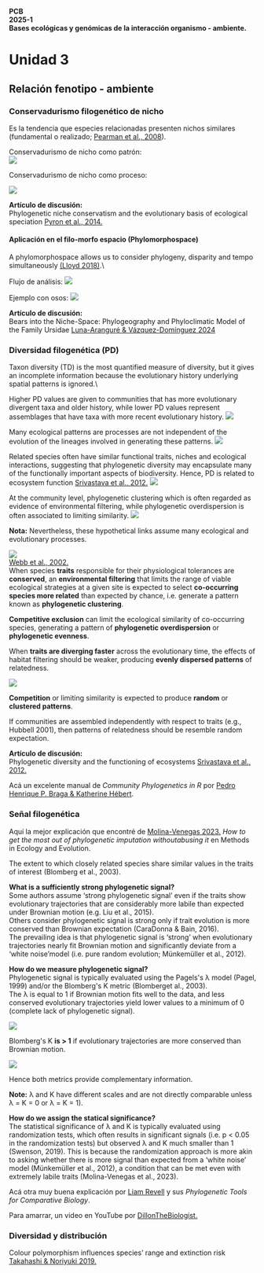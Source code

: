 **PCB** \
**2025-1** \
**Bases ecológicas y genómicas de la interacción organismo - ambiente.**

# Unidad 3
## Relación fenotipo - ambiente

### Conservadurismo filogenético de nicho

Es la tendencia que especies relacionadas presenten nichos similares (fundamental o realizado; [Pearman et al., 2008](https://pubmed.ncbi.nlm.nih.gov/18289716/)).

Conservadurismo de nicho como patrón:\
![](figures/conservadurismo_filo.png)

Conservadurismo de nicho como proceso:

![](figures/conservadurismo.png)

**Artículo de discusión:**\
Phylogenetic niche conservatism and the evolutionary basis of ecological speciation [Pyron et al., 2014.](https://onlinelibrary.wiley.com/doi/10.1111/brv.12154)

#### Aplicación en el filo-morfo espacio (Phylomorphospace)
A phylomorphospace allows us to consider phylogeny, disparity and tempo simultaneously [(Lloyd 2018)](https://onlinelibrary.wiley.com/doi/full/10.1111/pala.12380).\

Flujo de análisis:
![](figures/linea_trabajo.png)

Ejemplo con osos:
![](figures/osos_filomorphospace.png)

**Artículo de discusión:**\
Bears into the Niche-Space: Phylogeography and Phyloclimatic Model of the Family Ursidae
[Luna-Aranguré & Vázquez-Domínguez 2024](https://www.mdpi.com/1424-2818/16/4/223)

### Diversidad filogenética (PD)
Taxon diversity (TD) is the most quantified measure of diversity, but it gives an incomplete information because the evolutionary history underlying spatial patterns is ignored.\

Higher PD values are given to communities that has more evolutionary divergent taxa and older history, while lower PD values represent assemblages that have taxa with more recent evolutionary history.
![](figures/pd_diversity.png)

Many ecological patterns are processes are not independent of the evolution of the lineages involved in generating these patterns.
![](figures/ejemplo.png)


Related species often have similar functional traits, niches and ecological interactions, suggesting that phylogenetic diversity may encapsulate many of the functionally important aspects of biodiversity. Hence, PD is related to ecosystem function [Srivastava et al., 2012.](https://onlinelibrary.wiley.com/doi/10.1111/j.1461-0248.2012.01795.x)
![](figures/pd_ecosystem_function.png)

At the community level, phylogenetic clustering which is often regarded as evidence of environmental filtering, while phylogenetic overdispersion is often associated to limiting similarity. 
![](figures/pd_patterns.png)

**Nota:** Nevertheless, these hypothetical links assume many ecological and evolutionary processes.

![](figures/table1_webb.png)\
[Webb et al., 2002.](https://www.annualreviews.org/content/journals/10.1146/annurev.ecolsys.33.010802.150448)\
When species **traits** responsible for their physiological tolerances are **conserved**, an **environmental filtering** that limits the range of viable ecological strategies at a given site is expected to select **co-occurring species more related** than expected by chance, i.e. generate a pattern known as **phylogenetic clustering**.

**Competitive exclusion** can limit the ecological similarity of co-occurring species, generating a pattern of **phylogenetic overdispersion** or **phylogenetic evenness**.

When **traits are diverging faster** across the evolutionary time, the effects of habitat filtering should be weaker, producing **evenly dispersed patterns** of relatedness.

![](figures/convergence.png)

**Competition** or limiting similarity is expected to produce **random** or **clustered patterns**.

If communities are assembled independently with respect to traits (e.g., Hubbell 2001), then patterns of relatedness should be resemble random expectation.

**Artículo de discusión:**\
Phylogenetic diversity and the functioning of ecosystems [Srivastava et al., 2012.](https://onlinelibrary.wiley.com/doi/10.1111/j.1461-0248.2012.01795.x) 

Acá un excelente manual de *Community Phylogenetics in R* por [Pedro Henrique P. Braga & Katherine Hébert](https://pedrohbraga.github.io/CommunityPhylogenetics-Workshop/CommunityPhylogenetics-Workshop.html).

### Señal filogenética
Aquí la mejor explicación que encontré de  [Molina-Venegas 2023.](https://besjournals.onlinelibrary.wiley.com/doi/epdf/10.1111/2041-210X.14198) *How to get the most out of phylogenetic imputation withoutabusing it* en Methods in Ecology and Evolution.

The extent to which closely related species share similar values in the traits of interest (Blomberg et al., 2003). 

**What is a sufficiently strong phylogenetic signal?**\
Some authors assume ‘strong phylogenetic signal’ even if the traits show evolutionary trajectories that are considerably more labile than expected under Brownian motion (e.g. Liu et al., 2015).\
Others consider phylogenetic signal is strong only if trait evolution is more conserved than Brownian expectation (CaraDonna & Bain, 2016).\
The prevailing idea is that phylogenetic signal is ‘strong’ when evolutionary trajectories nearly fit Brownian motion and significantly deviate from a ‘white noise’model (i.e. pure random evolution; Münkemüller et al., 2012).

**How do we measure phylogenetic signal?**\
Phylogenetic signal is typically evaluated using the Pagels's λ model (Pagel, 1999) and/or the Blomberg's K metric (Blomberget al., 2003).\
 The λ is equal to 1 if Brownian motion fits well to the data, and less conserved evolutionary trajectories yield lower values to a minimum of 0 (complete lack of phylogenetic signal).

![](figures/lambda.png)

Blomberg's K **is > 1** if evolutionary trajectories are more conserved than Brownian motion.

![](figures/brownian_conserved_whiute_noise.png)

Hence both metrics provide complementary information.

**Note:** λ and K have different scales and are not directly comparable unless λ = K = 0 or λ = K = 1). 

**How do we assign the statical significance?**\
The statistical significance of λ and K is typically evaluated using randomization tests, which often results in significant signals (i.e. p < 0.05 in the randomization tests) but observed λ and K much smaller than 1 (Swenson, 2019). 
This is because the randomization approach is more akin to asking whether there is more signal than expected from a ‘white noise’ model (Münkemüller et al., 2012), a condition that can be met even with extremely labile traits (Molina-Venegas et al., 2023).

Acá otra muy buena explicación por [Liam Revell](http://blog.phytools.org/2012/03/phylogenetic-signal-with-k-and.html) y sus *Phylogenetic Tools for Comparative Biology*.

Para amarrar, un video en YouTube por [DillonTheBiologist.](https://www.google.com/search?q=phylogenetic+signal+explained&client=opera&hs=IXN&sca_esv=d4df4a45296c77b3&ei=XTnVZseyCt25wN4PgNuh0Ao&ved=0ahUKEwiH1bfUsKOIAxXdHNAFHYBtCKoQ4dUDCBA&uact=5&oq=phylogenetic+signal+explained&gs_lp=Egxnd3Mtd2l6LXNlcnAiHXBoeWxvZ2VuZXRpYyBzaWduYWwgZXhwbGFpbmVkMgUQIRigAUivIFCWCVj9HnABeAGQAQCYAb4BoAHOCaoBAzEuObgBA8gBAPgBAZgCC6AC8gnCAgoQABiwAxjWBBhHwgINEAAYgAQYsAMYQxiKBcICBxAAGIAEGBPCAggQABgTGBYYHsICChAAGBMYFhgeGA_CAgYQABgWGB7CAggQABgWGB4YD8ICCBAAGIAEGKIEmAMAiAYBkAYHkgcEMS4xMKAH9R0&sclient=gws-wiz-serp#fpstate=ive&vld=cid:bdbca419,vid:BtzM7--PK0Q,st:0)

### Diversidad y distribución
Colour polymorphism influences species’
range and extinction risk
[Takahashi & Noriyuki 2019.](https://royalsocietypublishing.org/doi/10.1098/rsbl.2019.0228#:~:text=Colour%20polymorphism%2C%20which%20is%20defined,in%20extinction%20risk%20%5B2%5D.)


